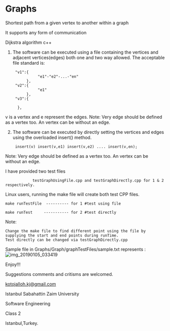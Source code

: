 # Graphs
Shortest path from a given vertex to another within a graph

It supports any form of communication

Dijkstra algorithm c++

1. The software can be executed using a file containing the vertices and  adjacent vertices(edges) both one and two way allowed.
  The acceptable file standard is:
	
	    "v1":{
                  "e1"-"e2"-...-"en"
             },  
	    "v2":{
                  "e1"  
             },  
	    "v3":{
	     	
	     }, 
						 
 v is a vertex and e represent the edges.
  Note: Very edge should be defined as a vertex too. An vertex can be without an edge.

2. The software can be executed by directly setting the vertices and edges using the overloaded insert() method.

  		insert(v) insert(v,e1) insert(v,e2) .... insert(v,en);
	
  
  Note: Very edge should be defined as a vertex too. An vertex can be without an edge.

I have provided two test files

				testGraphUsingFile.cpp and testGraphDirectly.cpp for 1 & 2 respectively.

Linux users, running the make file will create both test CPP files.

	make runTestFile  ---------- for 1 #test using file
	
	make runTest     ----------- for 2 #test directly
	
Note: 

	Change the make file to find different point using the file by supplying the start and end points during runTime.
	Test directly can be changed via testGraphDirectly.cpp
	
Sample file in  Graphs/Graph/graphTestFiles/sample.txt represents :
	![img_20190105_033419](https://user-images.githubusercontent.com/45719780/50718285-42519c80-109f-11e9-9a46-39dacc1c5d1f.jpg)

	
Enjoy!!!

Suggestions comments and critisms are welcomed.

kotojalloh.kj@gmail.com

Istanbul Sabahattin Zaim University

Software Engineering

Class 2

Istanbul,Turkey.
